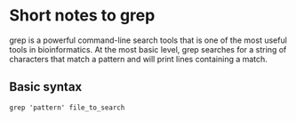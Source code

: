 
# Short notes to grep

grep is a powerful command-line search tools that is one of the most useful tools in bioinformatics.
At the most basic level, grep searches for a string of characters that match a pattern and will print lines containing a match. 

## Basic syntax
	
	grep 'pattern' file_to_search
